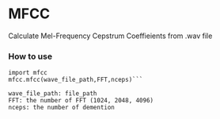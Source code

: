 # MFCC
Calculate Mel-Frequency Cepstrum Coeffieients from .wav file

### How to use
```
import mfcc
mfcc.mfcc(wave_file_path,FFT,nceps)```

wave_file_path: file_path
FFT: the number of FFT (1024, 2048, 4096)
nceps: the number of demention
